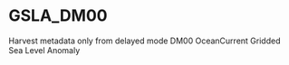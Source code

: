 GSLA_DM00
=========

Harvest metadata only from delayed mode DM00 OceanCurrent Gridded Sea Level Anomaly
